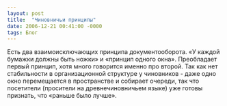 ```yaml
---
layout: post
title:  "Чиновничьи принципы"
date: 2006-12-21 00:41:00 -0000
tags: Блог
---
```


Есть два взаимоисключающих принципа документооборота. «У каждой бумажки должны быть ножки» и «принцип одного окна». Преобладает первый принцип, хотя много говорится именно про второй. Так как нет стабильности в организационной структуре у чиновников - даже одно окно перемещается в пространстве и собирает очереди, так что посетители (просители на древнечиновничьем языке) уже готовы признать, что «раньше было лучше».